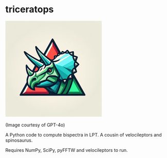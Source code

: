 # triceratops

<img src="logo.png" width="300" height="300"/>

(Image courtesy of GPT-4o)

A Python code to compute bispectra in LPT. A cousin of velocileptors and spinosaurus.

Requires NumPy, SciPy, pyFFTW and velocileptors to run.


